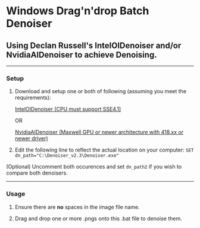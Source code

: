 # Windows Drag'n'drop Batch Denoiser
## Using Declan Russell's IntelOIDenoiser and/or NvidiaAIDenoiser to achieve Denoising.
---

### Setup

1. Download and setup one or both of following (assuming you meet the requirements):

      [IntelOIDenoiser (CPU must support SSE4.1)](https://github.com/DeclanRussell/IntelOIDenoiser)

      OR

      [NvidiaAIDenoiser (Maxwell GPU or newer architecture with 418.xx or newer driver)](https://github.com/DeclanRussell/NvidiaAIDenoiser)


2. Edit the following line to reflect the actual location on your computer: ` SET dn_path="C:\Denoiser_v2.3\Denoiser.exe" `

(Optional) Uncomment both occurences and set `dn_path2` if you wish to compare both denoisers.

---

### Usage

1. Ensure there are **no** spaces in the image file name.

2. Drag and drop one or more .pngs onto this .bat file to denoise them.
